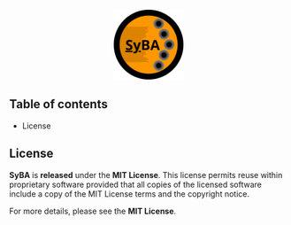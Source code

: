 <p align="center">
  <img src="https://github.com/luanrabelo/SyBA/blob/stable/docs/assets/SyBA.png" alt="SyBA Logo" width="25%">
</p>

## Table of contents
- License

## License

**SyBA** is **released** under the **MIT License**. This license permits reuse within proprietary software provided that all copies of the licensed software include a copy of the MIT License terms and the copyright notice.

For more details, please see the **MIT License**.
